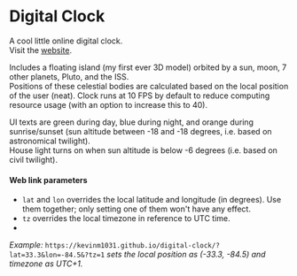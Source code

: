 # Digital Clock

A cool little online digital clock.  
Visit the [website](https://kevinm1031.github.io/digital-clock/).

Includes a floating island (my first ever 3D model) orbited by a sun, moon, 7 other planets, Pluto, and the ISS.  
Positions of these celestial bodies are calculated based on the local position of the user (neat).
Clock runs at 10 FPS by default to reduce computing resource usage (with an option to increase this to 40).

UI texts are green during day, blue during night, and orange during sunrise/sunset (sun altitude between -18 and -18 degrees, i.e. based on astronomical twilight).  
House light turns on when sun altitude is below -6 degrees (i.e. based on civil twilight).

#### Web link parameters
- `lat` and `lon` overrides the local latitude and longitude (in degrees). Use them together; only setting one of them won't have any effect.
- `tz` overrides the local timezone in reference to UTC time.
- 
*Example:* `https://kevinm1031.github.io/digital-clock/?lat=33.3&lon=-84.5&?tz=1` *sets the local position as (-33.3, -84.5) and timezone as UTC+1.*
